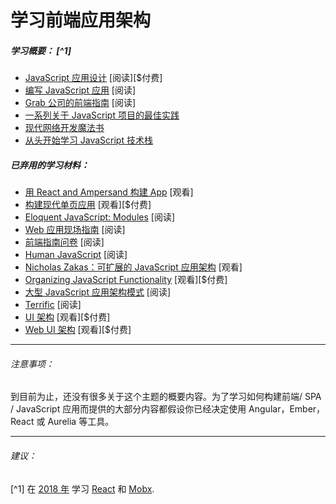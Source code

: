 # 学习前端应用架构

##### 学习概要： [^1]

* [JavaScript 应用设计](https://www.amazon.com/JavaScript-Application-Design-Build-Approach/dp/1617291951?&_encoding=UTF8&tag=frontend-handbook-20&linkCode=ur2&linkId=4dd15b53493d3b5148af2b3e5488e98d&camp=1789&creative=9325) [阅读][$付费]
* [编写 JavaScript 应用](http://chimera.labs.oreilly.com/books/1234000000262/index.html) [阅读]
* [Grab 公司的前端指南](https://github.com/grab/front-end-guide) [阅读]
* [一系列关于 JavaScript 项目的最佳实践](https://github.com/wearehive/project-guidelines)
* [现代网络开发魔法书](https://github.com/dexteryy/spellbook-of-modern-webdev)
* [从头开始学习 JavaScript 技术栈](https://github.com/verekia/js-stack-from-scratch)

##### 已弃用的学习材料：

* [用 React and Ampersand 构建 App](http://learn.humanjavascript.com/react-ampersand) [观看]
* [构建现代单页应用](https://frontendmasters.com/courses/modern-web-apps/) [观看][$付费]
* [Eloquent JavaScript: Modules](http://eloquentjavascript.net/10_modules.html) [阅读]
* [Web 应用现场指南](http://www.html5rocks.com/webappfieldguide/toc/index/) [阅读]
* [前端指南问卷](https://github.com/bradfrost/frontend-guidelines-questionnaire) [阅读]
* [Human JavaScript](http://read.humanjavascript.com/) [阅读]
* [Nicholas Zakas：可扩展的 JavaScript 应用架构](https://www.youtube.com/watch?v=vXjVFPosQHw) [观看]
* [Organizing JavaScript Functionality](https://frontendmasters.com/courses/organizing-javascript/) [观看][$付费]
* [大型 JavaScript 应用架构模式](http://addyosmani.com/largescalejavascript/) [阅读]
* [Terrific](http://terrifically.org/) [阅读]
* [UI 架构](http://www.pluralsight.com/courses/web-ui-architecture) [观看][$付费]
* [Web UI 架构](https://frontendmasters.com/courses/web-ui-architecture/) [观看][$付费]

***

###### 注意事项：

到目前为止，还没有很多关于这个主题的概要内容。为了学习如何构建前端/ SPA / JavaScript 应用而提供的大部分内容都假设你已经决定使用 Angular，Ember，React 或 Aurelia 等工具。

***

###### 建议：

[^1] 在 [2018 年](https://stateofjs.com/2017/front-end/results) 学习 [React](https://facebook.github.io/react/) 和 [Mobx](https://github.com/mobxjs/mobx).



























